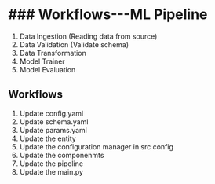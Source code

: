 # ### Workflows---ML Pipeline
1. Data Ingestion (Reading data from source)
2. Data Validation (Validate schema)
3. Data Transformation
4. Model Trainer
5. Model Evaluation


## Workflows
1. Update config.yaml
2. Update schema.yaml
3. Update params.yaml
4. Update the entity
5. Update the configuration manager in src config
6. Update the componenmts
7. Update the pipeline
8. Update the main.py